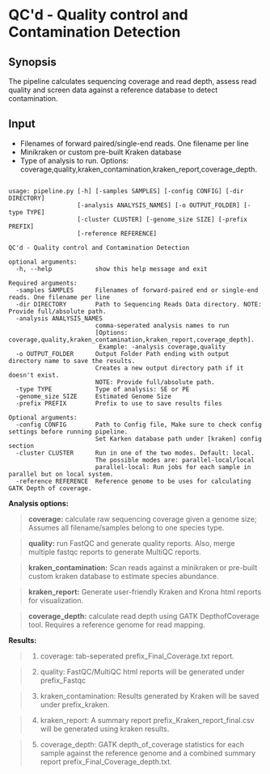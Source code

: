 # QC'd - Quality control and Contamination Detection 


## Synopsis
The pipeline calculates sequencing coverage and read depth, assess read quality and screen data against a reference database to detect contamination.

## Input

- Filenames of forward paired/single-end reads. One filename per line
- Minikraken or custom pre-built Kraken database
- Type of analysis to run. Options: coverage,quality,kraken_contamination,kraken_report,coverage_depth.

```

usage: pipeline.py [-h] [-samples SAMPLES] [-config CONFIG] [-dir DIRECTORY]
                   [-analysis ANALYSIS_NAMES] [-o OUTPUT_FOLDER] [-type TYPE]
                   [-cluster CLUSTER] [-genome_size SIZE] [-prefix PREFIX]
                   [-reference REFERENCE]

QC'd - Quality control and Contamination Detection

optional arguments:
  -h, --help            show this help message and exit

Required arguments:
  -samples SAMPLES      Filenames of forward-paired end or single-end reads. One filename per line
  -dir DIRECTORY        Path to Sequencing Reads Data directory. NOTE: Provide full/absolute path.
  -analysis ANALYSIS_NAMES
                        comma-seperated analysis names to run
                        [Options: coverage,quality,kraken_contamination,kraken_report,coverage_depth].
                         Example: -analysis coverage,quality
  -o OUTPUT_FOLDER      Output Folder Path ending with output directory name to save the results.
                        Creates a new output directory path if it doesn't exist.
                        NOTE: Provide full/absolute path.
  -type TYPE            Type of analysis: SE or PE
  -genome_size SIZE     Estimated Genome Size
  -prefix PREFIX        Prefix to use to save results files

Optional arguments:
  -config CONFIG        Path to Config file, Make sure to check config settings before running pipeline.
                        Set Karken database path under [kraken] config section
  -cluster CLUSTER      Run in one of the two modes. Default: local.
                        The possible modes are: parallel-local/local
                        parallel-local: Run jobs for each sample in parallel but on local system.
  -reference REFERENCE  Reference genome to be uses for calculating GATK Depth of coverage.

```

**Analysis options:**


> **coverage:** calculate raw sequencing coverage given a genome size; Assumes all filename/samples belong to one species type.

> **quality:** run FastQC and generate quality reports. Also, merge multiple fastqc reports to generate MultiQC reports. 

> **kraken_contamination:** Scan reads against a minikraken or pre-built custom kraken database to estimate species abundance.

> **kraken_report:** Generate user-friendly Kraken and Krona html reports for visualization.

> **coverage_depth:** calculate read depth using GATK DepthofCoverage tool. Requires a reference genome for read mapping.

**Results:**

> 1. coverage: tab-seperated prefix_Final_Coverage.txt report.

> 2. quality: FastQC/MultiQC html reports will be generated under prefix_Fastqc

> 3. kraken_contamination: Results generated by Kraken will be saved under prefix_kraken.  

> 4. kraken_report: A summary report prefix_Kraken_report_final.csv will be generated using kraken results.

> 5. coverage_depth: GATK depth_of_coverage statistics for each sample against the reference genome and a combined summary report prefix_Final_Coverage_depth.txt.

